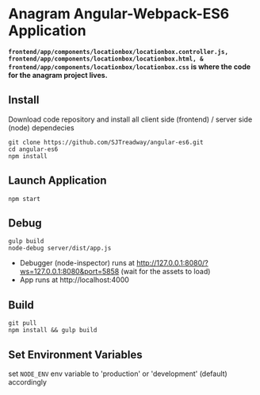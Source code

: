 Anagram Angular-Webpack-ES6 Application
================

**```frontend/app/components/locationbox/locationbox.controller.js, frontend/app/components/locationbox/locationbox.html, & frontend/app/components/locationbox/locationbox.css``` is where the code for the anagram project lives.**

Install
-------

Download code repository and install all client side (frontend) / server side (node) dependecies

    git clone https://github.com/SJTreadway/angular-es6.git
    cd angular-es6
    npm install

Launch Application
-----------

    npm start

Debug
-----

    gulp build
    node-debug server/dist/app.js

* Debugger (node-inspector) runs at http://127.0.0.1:8080/?ws=127.0.0.1:8080&port=5858 (wait for the assets to load)
* App runs at http://localhost:4000

Build
-----

    git pull
    npm install && gulp build

Set Environment Variables
-------------------------

set `NODE_ENV` env variable to 'production' or 'development' (default) accordingly
